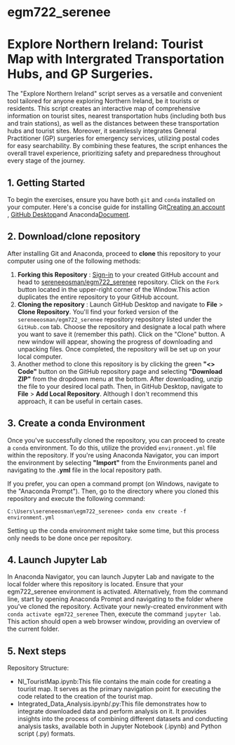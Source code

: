 # egm722_serenee
# Explore Northern Ireland: Tourist Map with Intergrated Transportation Hubs, and GP Surgeries.
The "Explore Northern Ireland" script serves as a versatile and convenient tool tailored for anyone exploring Northern Ireland, be it tourists or residents. 
This script creates an interactive map of comprehensive information on tourist sites, nearest transportation hubs (including both bus and train stations), as well as the distances between these transportation hubs and tourist sites. Moreover, it seamlessly integrates General Practitioner (GP) surgeries for emergency services, utilizing postal codes for easy searchability. By combining these features, the script enhances the overall travel experience, prioritizing safety and preparedness throughout every stage of the journey.

## 1. Getting Started
To begin the exercises, ensure you have both `git` and `conda` installed on your computer. Here's a concise guide for installing Git[Creating an account](https://docs.github.com/en/get-started/start-your-journey/creating-an-account-on-github) , [GitHub Desktop](https://docs.github.com/en/desktop/installing-and-authenticating-to-github-desktop/setting-up-github-desktop)and Anaconda[Document](https://docs.anaconda.com/free/anaconda/install/windows/).

## 2. Download/clone repository

After installing Git and Anaconda, proceed to __clone__ this repository to your computer using one of the following methods:
1. __Forking this Repository__ : [Sign-in](https://github.com/login) to your created GitHub account and head to [sereneeosman/egm722_serenee](https://github.com/sereneeosman/egm722_serenee) repository. Click on the `Fork` button located in the upper-right corner of the Window.This action duplicates the entire repository to your GitHub account.
2. __Cloning the repository__ : Launch GitHub Desktop and navigate to __File__ > __Clone Repository__. You'll find your forked version of the `sereneeosman/egm722_serenee` repository repository listed under the `GitHub.com` tab. Choose the repository and designate a local path where you want to save it (remember this path). Click on the "Clone" button. A new window will appear, showing the progress of downloading and unpacking files. Once completed, the repository will be set up on your local computer.
3. Another method to clone this repository is by clicking the green __"<> Code"__ button on the GitHub repository page and selecting __"Download ZIP"__ from the dropdown menu at the bottom. After downloading, unzip the file to your desired local path. Then, in GitHub Desktop, navigate to __File__ > __Add Local Repository__. Although I don't recommend this approach, it can be useful in certain cases.

## 3. Create a conda Environment
Once you've successfully cloned the repository, you can proceed to create a `conda` environment. To do this, utilize the provided `environment.yml` file within the repository. If you're using Anaconda Navigator, you can import the environment by selecting __"Import"__ from the Environments panel and navigating to the __.yml__ file in the local repository path.

If you prefer, you can open a command prompt (on Windows, navigate to the "Anaconda Prompt"). Then, go to the directory where you cloned this repository and execute the following command:
```
C:\Users\sereneeosman\egm722_serenee> conda env create -f environment.yml
```
Setting up the conda environment might take some time, but this process only needs to be done once per repository.

## 4. Launch Jupyter Lab
In Anaconda Navigator, you can launch Jupyter Lab and navigate to the local folder where this repository is located. Ensure that your egm722_serenee environment is activated.
Alternatively, from the command line, start by opening Anaconda Prompt and navigating to the folder where you've cloned the repository. Activate your newly-created environment with 
``` conda activate egm722_serenee```
 Then, execute the command 
 ```jupyter lab```. 
 This action should open a web browser window, providing an overview of the current folder.

## 5. Next steps
Repository Structure:

* NI_TouristMap.ipynb:This file contains the main code for creating a tourist map. It serves as the primary navigation point for executing the code related to the creation of the tourist map.
* Integrated_Data_Analysis.ipynb/.py:This file demonstrates how to integrate downloaded data and perform analysis on it. It provides insights into the process of combining different datasets and conducting analysis tasks, available both in Jupyter Notebook (.ipynb) and Python script (.py) formats.


















